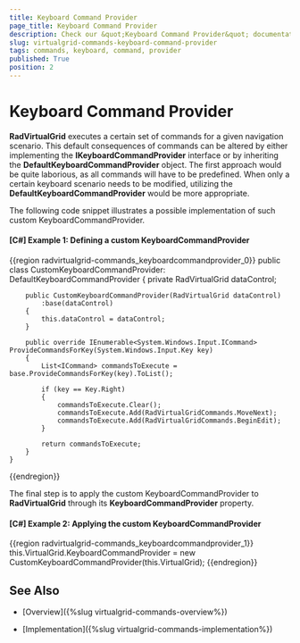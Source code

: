 ```yaml
---
title: Keyboard Command Provider
page_title: Keyboard Command Provider
description: Check our &quot;Keyboard Command Provider&quot; documentation article for the RadVirtualGrid {{ site.framework_name }} control.
slug: virtualgrid-commands-keyboard-command-provider
tags: commands, keyboard, command, provider
published: True
position: 2
---
```


# Keyboard Command Provider

__RadVirtualGrid__ executes a certain set of commands for a given navigation scenario. This default consequences of commands can be altered by either implementing the __IKeyboardCommandProvider__ interface or by inheriting the __DefaultKeyboardCommandProvider__ object. The first approach would be quite laborious, as all commands will have to be predefined. When only a certain keyboard scenario needs to be modified, utilizing the __DefaultKeyboardCommandProvider__ would be more appropriate.  

The following code snippet illustrates a possible implementation of such custom KeyboardCommandProvider.

#### __[C#] Example 1: Defining a custom KeyboardCommandProvider__
{{region radvirtualgrid-commands_keyboardcommandprovider_0}}
	public class CustomKeyboardCommandProvider: DefaultKeyboardCommandProvider
    {
        private RadVirtualGrid dataControl;

        public CustomKeyboardCommandProvider(RadVirtualGrid dataControl)
            :base(dataControl)
        {
            this.dataControl = dataControl;
        }

        public override IEnumerable<System.Windows.Input.ICommand> ProvideCommandsForKey(System.Windows.Input.Key key)
        {
            List<ICommand> commandsToExecute = base.ProvideCommandsForKey(key).ToList();

            if (key == Key.Right)
            {
                commandsToExecute.Clear();
                commandsToExecute.Add(RadVirtualGridCommands.MoveNext);
                commandsToExecute.Add(RadVirtualGridCommands.BeginEdit);
            }

            return commandsToExecute;
        }
    }
{{endregion}}

The final step is to apply the custom KeyboardCommandProvider to __RadVirtualGrid__ through its __KeyboardCommandProvider__ property.

#### __[C#] Example 2: Applying the custom KeyboardCommandProvider__
{{region radvirtualgrid-commands_keyboardcommandprovider_1}}
	this.VirtualGrid.KeyboardCommandProvider = new CustomKeyboardCommandProvider(this.VirtualGrid);
{{endregion}}

## See Also

* [Overview]({%slug virtualgrid-commands-overview%})

* [Implementation]({%slug virtualgrid-commands-implementation%})
